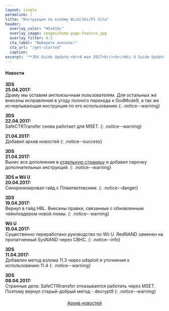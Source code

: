 ```yaml
---
layout: single
permalink: /
title: "Инструкция по взлому WiiU/3ds/PS Vita"
header:
  overlay_color: "#5e616c"
  overlay_image: images/home-page-feature.jpg
  overlay_filter: 0.5
  cta_label: "Выберите консоль!"
  cta_url: "/get-started"
  caption:
excerpt: '**3DS Guide Update:<br>8 мая 2017<br/><br/>Wii U Guide Update:<br>8 мая 2017<br/>**'
---
```

#### <a name="news" />Новости

**3DS**<br>**25.04.2017:**<br>Драму мы оставим англоязычным пользователям. Для остальных же внесены исправления в угоду полного перехода к GodMode9, а так же исчерпывающая инструкция по его использованию
{: .notice--warning}

**3DS**<br>**22.04.2017:**<br>SafeCTRTransfer снова работает для MSET.
{: .notice--warning}

**21.04.2017:**<br>Добавил архив новостей
{: .notice--success}

**3DS**<br>**21.04.2017:**<br>Вынес все дополнения в [отдельную страницу](http://3ds.customfw.xyz/addons) и добавил парочку дополнительных инструкций.
{: .notice--warning}

**3DS и Wii U**<br>**20.04.2017:**<br>Синхронизировал гайд с Плаилектовским. 
{: .notice--danger}

**3DS**<br>**19.04.2017:**<br>Вернул в гайд HBL. Внесены правки, связанные с обновленным чейнлоадером новой люмы. 
{: .notice--warning}

**Wii U**<br>**15.04.2017:**<br>
Существенно переработано руководство по Wii U. RedNAND заменен на пропатченный SysNAND через CBHC.
{: .notice--info}

**3DS**<br>**11.04.2017:**<br>
Добавлен метод взлома 11.3 через udsploit и уточнения к использованию 11.4
{: .notice--warning}

**3DS**<br>**08.04.2017:**<br>
Странные дела: SafeCTRtransfer отказывается работать через MSET. Поэтому вернул старый-добрый метод - decrypt9
{: .notice--warning}

<a href="http://customfw.xyz/archive" style="margin:20px auto; text-align:center; display:block; width:120px;" class="btn btn--inverse">Архив новостей</a>
